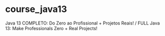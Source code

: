 # course_java13
Java 13 COMPLETO: Do Zero ao Profissional + Projetos Reais! /  FULL Java 13: Make Professionals Zero + Real Projects!
